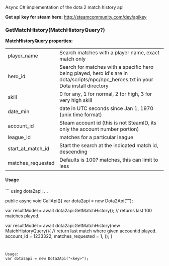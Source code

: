 Async C# implementation of the dota 2 match history api

<strong>Get api key for steam here:</strong>
http://steamcommunity.com/dev/apikey


<h3>GetMatchHistory(MatchHistoryQuery?)</h3>
<strong>MatchHistoryQuery properties:</strong>
<table>
<tr>
<td>
player_name
</td>
<td>
Search matches with a player name, exact match only
</td>
</tr>
<tr>
<td>
hero_id
</td>
<td>
Search for matches with a specific hero being played, hero id's are in dota/scripts/npc/npc_heroes.txt in your Dota install directory
</td>
</tr>
<tr>
<td>
skill
</td>
<td>
0 for any, 1 for normal, 2 for high, 3 for very high skill
</td>
</tr>
<tr>
<td>
date_min
</td>
<td>
date in UTC seconds since Jan 1, 1970 (unix time format)
</td>
</tr>
<tr>
<td>
account_id
</td>
<td>
Steam account id (this is not SteamID, its only the account number portion)
</td>
</tr>
<tr>
<td>
league_id
</td>
<td>
matches for a particular league
</td>
</tr>
<tr>
<td>
start_at_match_id
</td>
<td>
Start the search at the indicated match id, descending
</td>
</tr>
<tr>
<td>
matches_requested
</td>
<td>
Defaults is 100? matches, this can limit to less
</td>
</tr>


</table>

<h4>Usage</h4>
```
using dota2api;
...

public async void CallApi(){
var dota2api = new Dota2Api("<key>");

var resultModel = await dota2api.GetMatchHistory();  // returns last 100 matches played.

var resultModel = await dota2api.GetMatchHistory(new MatchHistoryQuery(){ // return last match where given accountid played.
      account_id = 1233322,
      matches_requested = 1,
      });
}
```


Usage:
var dota2api = new Dota2Api("<key>");






